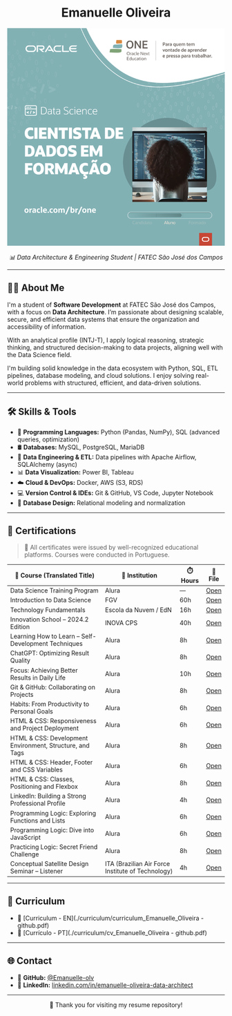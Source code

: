 <h1 align="center">Emanuelle Oliveira</h1>

<p align="center">
  <img src="./images/E_O_Template+ONE+Aluno+DataScience_PT.png" alt="Banner of Emanuelle Oliveira" width="600">
</p>

<p align="center">
  <em>📊 Data Architecture & Engineering Student | FATEC São José dos Campos</em>
</p>

---

## 👩‍💻 About Me

I'm a student of **Software Development** at FATEC São José dos Campos, with a focus on **Data Architecture**. I’m passionate about designing scalable, secure, and efficient data systems that ensure the organization and accessibility of information.

With an analytical profile (INTJ-T), I apply logical reasoning, strategic thinking, and structured decision-making to data projects, aligning well with the Data Science field.

I'm building solid knowledge in the data ecosystem with Python, SQL, ETL pipelines, database modeling, and cloud solutions. I enjoy solving real-world problems with structured, efficient, and data-driven solutions.

---

## 🛠️ Skills & Tools

- 🐍 **Programming Languages:** Python (Pandas, NumPy), SQL (advanced queries, optimization)  
- 🛢️ **Databases:** MySQL, PostgreSQL, MariaDB  
- 🔁 **Data Engineering & ETL:** Data pipelines with Apache Airflow, SQLAlchemy (async)  
- 📊 **Data Visualization:** Power BI, Tableau  
- ☁️ **Cloud & DevOps:** Docker, AWS (S3, RDS)  
- 💻 **Version Control & IDEs:** Git & GitHub, VS Code, Jupyter Notebook  
- 🧱 **Database Design:** Relational modeling and normalization  

---

## 📜 Certifications

> 📝 All certificates were issued by well-recognized educational platforms. Courses were conducted in Portuguese.

| 📘 Course (Translated Title)                                              | 🏫 Institution            | ⏱️ Hours | 📎 File |
|--------------------------------------------------------------------------|---------------------------|----------|---------|
| Data Science Training Program                                            | Alura                     | —        | [Open](./certificates/aluno%20alura%20data%20science.pdf) |
| Introduction to Data Science                                             | FGV                       | 60h      | [Open](./certificates/certificado_Fgv_curso_gratuito_ciencia-de_dados_60h_14_16_2024.pdf) |
| Technology Fundamentals                                                  | Escola da Nuvem / EdN     | 16h      | [Open](./certificates/Certificado+Trilha+de+Fundamentos+de+Tecnologia+EdN%20.pdf) |
| Innovation School – 2024.2 Edition                                       | INOVA CPS                 | 40h      | [Open](./certificates/escola_inovadores_2024_2.pdf) |
| Learning How to Learn – Self-Development Techniques                      | Alura                     | 8h       | [Open](./certificates/Emanuelle_Curso_Aprender_a_aprender_técnicas_para_seu_autodesenvolvimento_Alura.pdf) |
| ChatGPT: Optimizing Result Quality                                       | Alura                     | 8h       | [Open](./certificates/Emanuelle_Curso_ChatGPT_otimizando_a_qualidade_dos_resultados-Alura.pdf) |
| Focus: Achieving Better Results in Daily Life                            | Alura                     | 10h      | [Open](./certificates/Emanuelle_Curso_Foco_trazendo_mais_resultados_para_o_dia_a_dia-Alura.pdf) |
| Git & GitHub: Collaborating on Projects                                  | Alura                     | 8h       | [Open](./certificates/Emanuelle_Curso_Git_e_GitHub_compartilhando_e_colaborando_em_projetos-Alura.pdf) |
| Habits: From Productivity to Personal Goals                              | Alura                     | 6h       | [Open](./certificates/Emanuelle_Curso_Hábitos_da_produtividade_às_metas_pessoais-Alura.pdf) |
| HTML & CSS: Responsiveness and Project Deployment                        | Alura                     | 6h       | [Open](./certificates/Emanuelle_Curso_HTML_e_CSS_trabalhando_com_responsividade_e_publicação_de_projetos-Alura.pdf) |
| HTML & CSS: Development Environment, Structure, and Tags                 | Alura                     | 8h       | [Open](./certificates/Emanuelle_Curso_HTML_e_CSS_ambientes_de_desenvolvimento_estrutura_de_arquivos_e_tags-Alura.pdf) |
| HTML & CSS: Header, Footer and CSS Variables                             | Alura                     | 6h       | [Open](./certificates/Emanuelle_Curso_HTML_e_CSS_cabeçalho_footer_e_variáveis_CSS-Alura.pdf) |
| HTML & CSS: Classes, Positioning and Flexbox                             | Alura                     | 8h       | [Open](./certificates/Emanuelle_Curso_HTML_e_CSS_Classes_posicionamento_e_Flexbox-Alura.pdf) |
| LinkedIn: Building a Strong Professional Profile                         | Alura                     | 4h       | [Open](./certificates/Emanuelle_Curso_LinkedIn_como_fazer_o_seu_perfil_trabalhar_para_você-Alura.pdf) |
| Programming Logic: Exploring Functions and Lists                         | Alura                     | 6h       | [Open](./certificates/Emanuelle_Curso_Lógica_de_programação_explore_funções_e_listas-Alura.pdf) |
| Programming Logic: Dive into JavaScript                                  | Alura                     | 6h       | [Open](./certificates/Emanuelle_Curso_Lógica_de_programação_mergulhe_em_programação_com_JavaScript-Alura.pdf) |
| Practicing Logic: Secret Friend Challenge                                | Alura                     | 8h       | [Open](./certificates/Emanuelle_Curso_Praticando_Lógica_de_programação_Challenge_amigo_secreto-Alura.pdf) |
| Conceptual Satellite Design Seminar – Listener                           | ITA (Brazilian Air Force Institute of Technology) | 4h | [Open](./certificates/_Certificado%20SPOCS%20(1).png) |

---

## 📄 Curriculum

- 📁 [Curriculum - EN](./curriculum/curriculum_Emanuelle_Oliveira - github.pdf)  
- 📁 [Currículo - PT](./curriculum/cv_Emanuelle_Oliveira - github.pdf)

---

## 🌐 Contact

- 🔗 **GitHub:** [@Emanuelle-olv](https://github.com/Emanuelle-olv)  
- 🔗 **LinkedIn:** [linkedin.com/in/emanuelle-oliveira-data-architect](https://www.linkedin.com/in/emanuelle-oliveira-data-architect)

---

<p align="center">
  💙 Thank you for visiting my resume repository!
</p>
